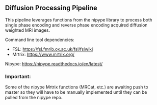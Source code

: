 ## Diffusion Processing Pipeline ##

This pipeline leverages functions from the nipype library to process both single phase encoding and reverse phase encoding acquired diffusion weighted MRI images.

Command line tool dependencies:

* FSL: https://fsl.fmrib.ox.ac.uk/fsl/fslwiki
* Mrtrix: https://www.mrtrix.org/

Nipype: https://nipype.readthedocs.io/en/latest/


### Important: ###
Some of the nipype Mrtrix functions (MRCat, etc.) are awaiting push to master so they will have to be manually implemented until they can be pulled from the nipype repo.

